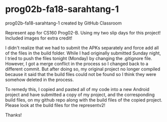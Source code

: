 # prog02b-fa18-sarahtang-1
prog02b-fa18-sarahtang-1 created by GitHub Classroom

Represent app for CS160 Prog02-B.
Using my two slip days for this project!
Included images for extra credit!

I didn't realize that we had to submit the APKs separately and force add all of the files in the build folder. While I had originally submitted Sunday night, I tried to push the files tonight (Monday) by changing the .gitignore file. However, I got a merge conflict in the process so I changed back to a different commit. But after doing so, my original project no longer compiled because it said that the build files could not be found so I think they were somehow deleted in the process.

To remedy this, I copied and pasted all of my code into a new Android project and have submitted a copy of my project, and the corresponding build files, on my github repo along with the build files of the copied project. Please look at the build files for the representv2!

Thanks!
